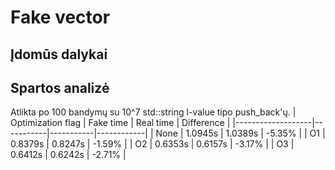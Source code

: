 # Fake vector

## Įdomūs dalykai

## Spartos analizė

Atlikta po 100 bandymų su 10^7 std::string l-value tipo push_back'ų.
| Optimization flag | Fake time | Real time | Difference |
|-------------------|-----------|-----------|------------|
| None | 1.0945s | 1.0389s | -5.35% |
| O1 | 0.8379s | 0.8247s | -1.59% |
| O2 | 0.6353s | 0.6157s | -3.17% |
| O3 | 0.6412s | 0.6242s | -2.71% |
